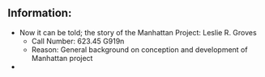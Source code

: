 ## Information:
* Now it can be told; the story of the Manhattan Project: Leslie R. Groves
    * Call Number: 623.45 G919n
    * Reason: General background on conception and development of Manhattan project
* 
